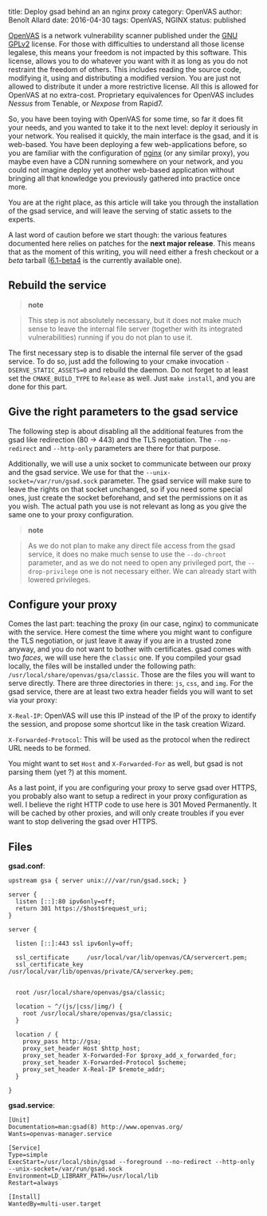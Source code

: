 title: Deploy gsad behind an an nginx proxy
category: OpenVAS
author: Benoît Allard
date: 2016-04-30
tags: OpenVAS, NGINX
status:  published

[OpenVAS](http://www.openvas.org) is a network vulnerability scanner published
under the [GNU GPLv2](http://www.gnu.org/licenses/old-licenses/gpl-2.0.en.html)
license. For those with difficulties to understand all those license legalese,
this means your freedom is not impacted by this software. This license, allows
you to do whatever you want with it as long as you do not restraint the freedom
of others. This includes reading the source code, modifying it, using and
distributing a modified version. You are just not allowed to distribute it
under a more restrictive license. All this is allowed for OpenVAS at no
extra-cost. Proprietary equivalences for OpenVAS includes *Nessus* from
Tenable, or *Nexpose* from Rapid7.

So, you have been toying with OpenVAS for some time, so far it does fit your
needs, and you wanted to take it to the next level: deploy it seriously in your
network. You realised it quickly, the main interface is the gsad, and it is
web-based. You have been deploying a few web-applications before, so you are
familiar with the configuration of [nginx](http://nginx.org/) (or any similar
proxy), you maybe even have a CDN running somewhere on your network, and you
could not imagine deploy yet another web-based application without bringing all
that knowledge you previously gathered into practice once more.

You are at the right place, as this article will take you through the
installation of the gsad service, and will leave the serving of static assets
to the experts.

A last word of caution before we start though: the various features documented
here relies on patches for the **next major release**. This means that as the
moment of this writing, you will need either a fresh checkout or a *beta*
tarball
([6.1-beta4](http://wald.intevation.org/frs/download.php/2325/greenbone-security-assistant-6.1+beta4.tar.gz)
is the currently available one).

Rebuild the service
-------------------

> **note**

> This step is not absolutely necessary, but it does not make much sense to
> leave the internal file server (together with its integrated vulnerabilities)
> running if you do not plan to use it.

The first necessary step is to disable the internal file server of the gsad
service. To do so, just add the following to your cmake invocation
`-DSERVE_STATIC_ASSETS=0` and rebuild the daemon. Do not forget to at least set
the `CMAKE_BUILD_TYPE` to `Release` as well. Just `make install`, and you are
done for this part.

Give the right parameters to the gsad service
---------------------------------------------

The following step is about disabling all the additional features from the gsad
like redirection (80 -\> 443) and the TLS negotiation. The `--no-redirect` and
`--http-only` parameters are there for that purpose.

Additionally, we will use a unix socket to communicate between our proxy and
the gsad service. We use for that the `--unix-socket=/var/run/gsad.sock`
parameter. The gsad service will make sure to leave the rights on that socket
unchanged, so if you need some special ones, just create the socket beforehand,
and set the permissions on it as you wish. The actual path you use is not
relevant as long as you give the same one to your proxy configuration.

> **note**

> As we do not plan to make any direct file access from the gsad service, it
> does no make much sense to use the `--do-chroot` parameter, and as we do not
> need to open any privileged port, the `--drop-privilege` one is not necessary
> either. We can already start with lowered privileges.

Configure your proxy
--------------------

Comes the last part: teaching the proxy (in our case, nginx) to communicate
with the service. Here comest the time where you might want to configure the
TLS negotiation, or just leave it away if you are in a trusted zone anyway, and
you do not want to bother with certificates. gsad comes with two *faces*, we
will use here the `classic` one. If you compiled your gsad locally, the files
will be installed under the following path:
`/usr/local/share/openvas/gsa/classic`. Those are the files you will want to
serve directly. There are three directories in there: `js`, `css`, and `img`.
For the gsad service, there are at least two extra header fields you will want
to set via your proxy:

`X-Real-IP`: OpenVAS will use this IP instead of the IP of the proxy to
identify the session, and propose some shortcut like in the task creation
Wizard.

`X-Forwarded-Protocol`: This will be used as the protocol when the redirect URL
needs to be formed.

You might want to set `Host` and `X-Forwarded-For` as well, but gsad is not
parsing them (yet ?) at this moment.

As a last point, if you are configuring your proxy to serve gsad over
HTTPS, you probably also want to setup a redirect in your proxy
configuration as well. I believe the right HTTP code to use here is 301
Moved Permanently. It will be cached by other proxies, and will only
create troubles if you ever want to stop delivering the gsad over HTTPS.

Files
-----

**gsad.conf**:

    upstream gsa { server unix:///var/run/gsad.sock; }

    server {
      listen [::]:80 ipv6only=off;
      return 301 https://$host$request_uri;
    }

    server {

      listen [::]:443 ssl ipv6only=off;

      ssl_certificate     /usr/local/var/lib/openvas/CA/servercert.pem;
      ssl_certificate_key /usr/local/var/lib/openvas/private/CA/serverkey.pem;


      root /usr/local/share/openvas/gsa/classic;

      location ~ ^/(js/|css/|img/) {
        root /usr/local/share/openvas/gsa/classic;
      }

      location / {
        proxy_pass http://gsa;
        proxy_set_header Host $http_host;
        proxy_set_header X-Forwarded-For $proxy_add_x_forwarded_for;
        proxy_set_header X-Forwarded-Protocol $scheme;
        proxy_set_header X-Real-IP $remote_addr;
      }

    }


**gsad.service**:

    [Unit]
    Documentation=man:gsad(8) http://www.openvas.org/
    Wants=openvas-manager.service

    [Service]
    Type=simple
    ExecStart=/usr/local/sbin/gsad --foreground --no-redirect --http-only --unix-socket=/var/run/gsad.sock
    Environment=LD_LIBRARY_PATH=/usr/local/lib
    Restart=always

    [Install]
    WantedBy=multi-user.target
